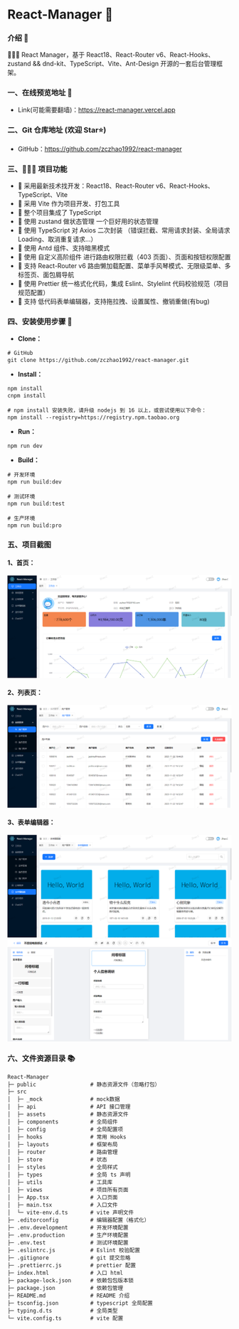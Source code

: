 # React-Manager 🚀

### 介绍 📖

🚀🚀🚀 React Manager，基于 React18、React-Router v6、React-Hooks、zustand && dnd-kit、TypeScript、Vite、Ant-Design 开源的一套后台管理框架。

### 一、在线预览地址 👀

- Link(可能需要翻墙)：https://react-manager.vercel.app

### 二、Git 仓库地址 (欢迎 Star⭐)

- GitHub：https://github.com/zczhao1992/react-manager

### 三、🔨🔨🔨 项目功能

- 🚀 采用最新技术找开发：React18、React-Router v6、React-Hooks、TypeScript、Vite
- 🚀 采用 Vite 作为项目开发、打包工具
- 🚀 整个项目集成了 TypeScript
- 🚀 使用 zustand 做状态管理 一个巨好用的状态管理
- 🚀 使用 TypeScript 对 Axios 二次封装 （错误拦截、常用请求封装、全局请求 Loading、取消重复请求…）
- 🚀 使用 Antd 组件、支持暗黑模式
- 🚀 使用 自定义高阶组件 进行路由权限拦截（403 页面）、页面和按钮权限配置
- 🚀 支持 React-Router v6 路由懒加载配置、菜单手风琴模式、无限级菜单、多标签页、面包屑导航
- 🚀 使用 Prettier 统一格式化代码，集成 Eslint、Stylelint 代码校验规范（项目规范配置）
- 🚀 支持 低代码表单编辑器，支持拖拉拽、设置属性、撤销重做(有bug)

### 四、安装使用步骤 📑

- **Clone：**

```text
# GitHub
git clone https://github.com/zczhao1992/react-manager.git
```

- **Install：**

```text
npm install
cnpm install

# npm install 安装失败，请升级 nodejs 到 16 以上，或尝试使用以下命令：
npm install --registry=https://registry.npm.taobao.org
```

- **Run：**

```text
npm run dev
```

- **Build：**

```text
# 开发环境
npm run build:dev

# 测试环境
npm run build:test

# 生产环境
npm run build:pro
```

### 五、项目截图

#### 1、首页：

![react-home-light](./src/assets/images/home_show.png)

#### 2、列表页：

![react-list-light](./src/assets/images/list_show.png)

#### 3、表单编辑器：

![react-lowcode-light](./src/assets/images/lowcode_show.png)
![react-lowcode-light](./src/assets/images/editor_show.png)

### 六、文件资源目录 📚

```text
React-Manager
├─ public                 # 静态资源文件（忽略打包）
├─ src
│  ├─ _mock               # mock数据
│  ├─ api                 # API 接口管理
│  ├─ assets              # 静态资源文件
│  ├─ components          # 全局组件
│  ├─ config              # 全局配置项
│  ├─ hooks               # 常用 Hooks
│  ├─ layouts             # 框架布局
│  ├─ router              # 路由管理
│  ├─ store               # 状态
│  ├─ styles              # 全局样式
│  ├─ types               # 全局 ts 声明
│  ├─ utils               # 工具库
│  ├─ views               # 项目所有页面
│  ├─ App.tsx             # 入口页面
│  ├─ main.tsx            # 入口文件
│  └─ vite-env.d.ts       # vite 声明文件
├─ .editorconfig          # 编辑器配置（格式化）
├─ .env.development       # 开发环境配置
├─ .env.production        # 生产环境配置
├─ .env.test              # 测试环境配置
├─ .eslintrc.js           # Eslint 校验配置
├─ .gitignore             # git 提交忽略
├─ .prettierrc.js         # prettier 配置
├─ index.html             # 入口 html
├─ package-lock.json      # 依赖包包版本锁
├─ package.json           # 依赖包管理
├─ README.md              # README 介绍
├─ tsconfig.json          # typescript 全局配置
├─ typing.d.ts            # 全局类型
└─ vite.config.ts         # vite 配置
```
